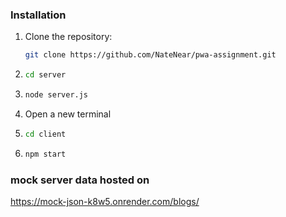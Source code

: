 ### Installation

1. Clone the repository:

   ```bash
   git clone https://github.com/NateNear/pwa-assignment.git

2. ```bash
   cd server

3. ```bash
   node server.js

4. Open a new terminal

5. ```bash
   cd client

6. ```bash
   npm start

### mock server data hosted on 
https://mock-json-k8w5.onrender.com/blogs/
